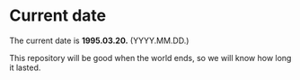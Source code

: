 # Current date

The current date is **1995.03.20.** (YYYY.MM.DD.)

This repository will be good when the world ends, so we will know how long it lasted.